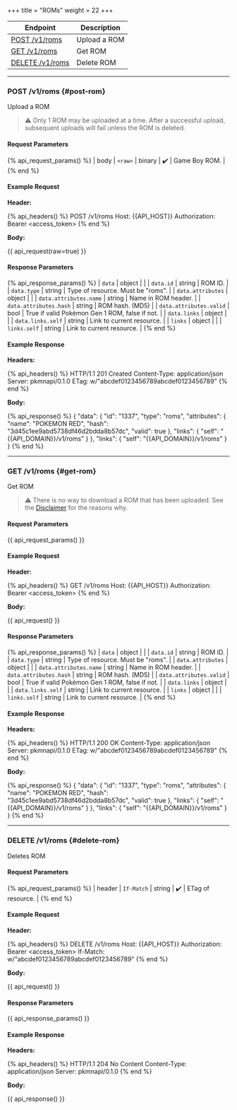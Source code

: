 +++
title = "ROMs"
weight = 22
+++

| Endpoint                       | Description  |
|--------------------------------|--------------|
| [POST /v1/roms](#post-rom)     | Upload a ROM |
| [GET /v1/roms](#get-rom)       | Get ROM      |
| [DELETE /v1/roms](#delete-rom) | Delete ROM   |

---

### POST /v1/roms {#post-rom}

Upload a ROM

> ⚠️ Only 1 ROM may be uploaded at a time. After a successful upload, subsequent uploads will fail unless the ROM is deleted.

#### Request Parameters

{% api_request_params() %}
| body | `<raw>` | binary | ✔️ | Game Boy ROM. |
{% end %}

#### Example Request

**Header:**

{% api_headers() %}
POST /v1/roms
Host: {{API_HOST}}
Authorization: Bearer <access_token>
{% end %}

**Body:**

{{ api_request(raw=true) }}

#### Response Parameters

{% api_response_params() %}
| `data`                  | object |                                                |
| `data.id`               | string | ROM ID.                                        |
| `data.type`             | string | Type of resource. Must be "roms".              |
| `data.attributes`       | object |                                                |
| `data.attributes.name`  | string | Name in ROM header.                            |
| `data.attributes.hash`  | string | ROM hash. (MD5)                                |
| `data.attributes.valid` | bool   | True if valid Pokémon Gen 1 ROM, false if not. |
| `data.links`            | object |                                                |
| `data.links.self`       | string | Link to current resource.                      |
| `links`                 | object |                                                |
| `links.self`            | string | Link to current resource.                      |
{% end %}

#### Example Response

**Headers:**

{% api_headers() %}
HTTP/1.1 201 Created
Content-Type: application/json
Server: pkmnapi/0.1.0
ETag: w/"abcdef0123456789abcdef0123456789"
{% end %}

**Body:**

{% api_response() %}
{
    "data": {
        "id": "1337",
        "type": "roms",
        "attributes": {
            "name": "POKEMON RED",
            "hash": "3d45c1ee9abd5738df46d2bdda8b57dc",
            "valid": true
        },
        "links": {
            "self": "{{API_DOMAIN}}/v1/roms"
        }
    },
    "links": {
        "self": "{{API_DOMAIN}}/v1/roms"
    }
}
{% end %}

---

### GET /v1/roms {#get-rom}

Get ROM

> ⚠️ There is no way to download a ROM that has been uploaded. See the [Disclaimer](@/disclaimer/_index.md) for the reasons why.

#### Request Parameters

{{ api_request_params() }}

#### Example Request

**Header:**

{% api_headers() %}
GET /v1/roms
Host: {{API_HOST}}
Authorization: Bearer <access_token>
{% end %}

**Body:**

{{ api_request() }}

#### Response Parameters

{% api_response_params() %}
| `data`                  | object |                                                |
| `data.id`               | string | ROM ID.                                        |
| `data.type`             | string | Type of resource. Must be "roms".              |
| `data.attributes`       | object |                                                |
| `data.attributes.name`  | string | Name in ROM header.                            |
| `data.attributes.hash`  | string | ROM hash. (MD5)                                |
| `data.attributes.valid` | bool   | True if valid Pokémon Gen 1 ROM, false if not. |
| `data.links`            | object |                                                |
| `data.links.self`       | string | Link to current resource.                      |
| `links`                 | object |                                                |
| `links.self`            | string | Link to current resource.                      |
{% end %}

#### Example Response

**Headers:**

{% api_headers() %}
HTTP/1.1 200 OK
Content-Type: application/json
Server: pkmnapi/0.1.0
ETag: w/"abcdef0123456789abcdef0123456789"
{% end %}

**Body:**

{% api_response() %}
{
    "data": {
        "id": "1337",
        "type": "roms",
        "attributes": {
            "name": "POKEMON RED",
            "hash": "3d45c1ee9abd5738df46d2bdda8b57dc",
            "valid": true
        },
        "links": {
            "self": "{{API_DOMAIN}}/v1/roms"
        }
    },
    "links": {
        "self": "{{API_DOMAIN}}/v1/roms"
    }
}
{% end %}

---

### DELETE /v1/roms {#delete-rom}

Deletes ROM

#### Request Parameters

{% api_request_params() %}
| header | `If-Match` | string | ✔️ | ETag of resource. |
{% end %}

#### Example Request

**Header:**

{% api_headers() %}
DELETE /v1/roms
Host: {{API_HOST}}
Authorization: Bearer <access_token>
If-Match: w/"abcdef0123456789abcdef0123456789"
{% end %}

**Body:**

{{ api_request() }}

#### Response Parameters

{{ api_response_params() }}

#### Example Response

**Headers:**

{% api_headers() %}
HTTP/1.1 204 No Content
Content-Type: application/json
Server: pkmnapi/0.1.0
{% end %}

**Body:**

{{ api_response() }}

